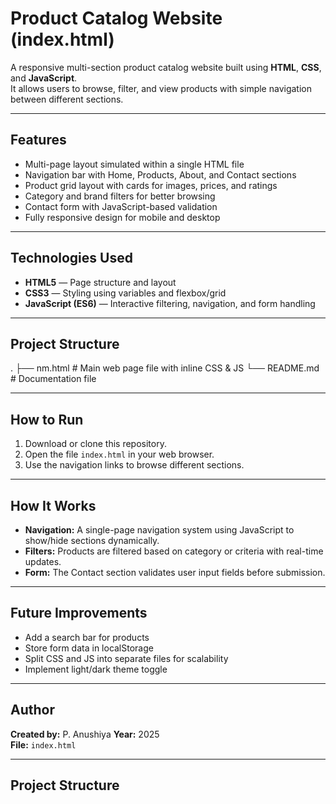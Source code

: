 # Product Catalog Website (index.html)

A responsive multi-section product catalog website built using **HTML**, **CSS**, and **JavaScript**.  
It allows users to browse, filter, and view products with simple navigation between different sections.

---

## Features

- Multi-page layout simulated within a single HTML file
- Navigation bar with Home, Products, About, and Contact sections
- Product grid layout with cards for images, prices, and ratings
- Category and brand filters for better browsing
- Contact form with JavaScript-based validation
- Fully responsive design for mobile and desktop

---

## Technologies Used

- **HTML5** — Page structure and layout  
- **CSS3** — Styling using variables and flexbox/grid  
- **JavaScript (ES6)** — Interactive filtering, navigation, and form handling  

---
## Project Structure

.
├── nm.html # Main web page file with inline CSS & JS
└── README.md # Documentation file

---

## How to Run

1. Download or clone this repository.
2. Open the file `index.html` in your web browser.
3. Use the navigation links to browse different sections.

---

## How It Works

- **Navigation:** A single-page navigation system using JavaScript to show/hide sections dynamically.  
- **Filters:** Products are filtered based on category or criteria with real-time updates.  
- **Form:** The Contact section validates user input fields before submission.  

---

## Future Improvements

- Add a search bar for products  
- Store form data in localStorage  
- Split CSS and JS into separate files for scalability  
- Implement light/dark theme toggle  

---

## Author

**Created by:** P. Anushiya
**Year:** 2025  
**File:** `index.html`

---

## Project Structure
